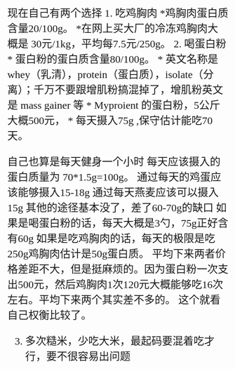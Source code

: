 <font size="5" face="楷体">
现在自己有两个选择
1. 吃鸡胸肉
    *鸡胸肉蛋白质含量20/100g。
    *在网上买大厂的冷冻鸡胸肉大概是 30元/1kg，平均每7.5元/250g。
2. 喝蛋白粉
    * 蛋白粉的蛋白质含量80/100g。
    * 英文名称是whey（乳清），protein（蛋白质），isolate（分离）；千万不要跟增肌粉搞混掉了，增肌粉英文是 mass gainer 等
    * Myproient 的蛋白粉，5公斤大概500元，
    * 每天摄入75g ,保守估计能吃70天。

自己也算是每天健身一个小时
每天应该摄入的蛋白质量为 70*1.5g=100g。
通过每天的鸡蛋应该能够摄入15-18g
通过每天燕麦应该可以摄入15g
其他的途径基本没了，差了60-70g的缺口
如果是喝蛋白粉的话，每天大概是3勺，75g正好含有60g
如果是吃鸡胸肉的话，每天的极限是吃250g鸡胸肉估计是50g蛋白质。
平均下来两者价格差距不大，但是挺麻烦的。因为蛋白粉一次支出500元，然后鸡胸肉1次120元大概能够吃16次左右。平均下来两个其实差不多的。
这个就看自己权衡比较了。

3. 多次糙米，少吃大米，最起码要混着吃才行，要不很容易出问题



</font>